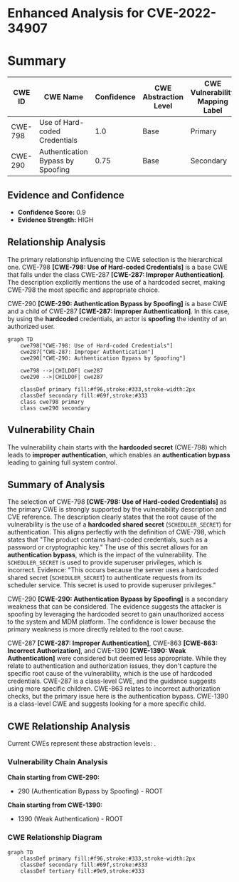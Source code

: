 # Enhanced Analysis for CVE-2022-34907

# Summary

| CWE ID  | CWE Name                       | Confidence | CWE Abstraction Level | CWE Vulnerability Mapping Label | CWE-Vulnerability Mapping Notes |
|---------|--------------------------------|------------|-----------------------|---------------------------------|---------------------------------|
| CWE-798 | Use of Hard-coded Credentials  | 1.0        | Base                  | Primary                          | Allowed                         |
| CWE-290 | Authentication Bypass by Spoofing | 0.75       | Base                  | Secondary                        | Allowed                         |

## Evidence and Confidence

*   **Confidence Score:** 0.9
*   **Evidence Strength:** HIGH

## Relationship Analysis

The primary relationship influencing the CWE selection is the hierarchical one. CWE-798 **[CWE-798: Use of Hard-coded Credentials]** is a base CWE that falls under the class CWE-287 **[CWE-287: Improper Authentication]**. The description explicitly mentions the use of a hardcoded secret, making CWE-798 the most specific and appropriate choice.

CWE-290 **[CWE-290: Authentication Bypass by Spoofing]** is a base CWE and a child of CWE-287 **[CWE-287: Improper Authentication]**. In this case, by using the **hardcoded** credentials, an actor is **spoofing** the identity of an authorized user.

```mermaid
graph TD
    cwe798["CWE-798: Use of Hard-coded Credentials"]
    cwe287["CWE-287: Improper Authentication"]
    cwe290["CWE-290: Authentication Bypass by Spoofing"]

    cwe798 -->|CHILDOF| cwe287
    cwe290 -->|CHILDOF| cwe287

    classDef primary fill:#f96,stroke:#333,stroke-width:2px
    classDef secondary fill:#69f,stroke:#333
    class cwe798 primary
    class cwe290 secondary
```

## Vulnerability Chain

The vulnerability chain starts with the **hardcoded secret** (CWE-798) which leads to **improper authentication**, which enables an **authentication bypass** leading to gaining full system control.

## Summary of Analysis

The selection of CWE-798 **[CWE-798: Use of Hard-coded Credentials]** as the primary CWE is strongly supported by the vulnerability description and CVE reference. The description clearly states that the root cause of the vulnerability is the use of a **hardcoded shared secret** (`SCHEDULER_SECRET`) for authentication. This aligns perfectly with the definition of CWE-798, which states that "The product contains hard-coded credentials, such as a password or cryptographic key." The use of this secret allows for an **authentication bypass**, which is the impact of the vulnerability. The `SCHEDULER_SECRET` is used to provide superuser privileges, which is incorrect.
Evidence: "This occurs because the server uses a hardcoded shared secret (`SCHEDULER_SECRET`) to authenticate requests from its scheduler service. This secret is used to provide superuser privileges."

CWE-290 **[CWE-290: Authentication Bypass by Spoofing]** is a secondary weakness that can be considered. The evidence suggests the attacker is spoofing by leveraging the hardcoded secret to gain unauthorized access to the system and MDM platform. The confidence is lower because the primary weakness is more directly related to the root cause.

CWE-287 **[CWE-287: Improper Authentication]**, CWE-863 **[CWE-863: Incorrect Authorization]**, and CWE-1390 **[CWE-1390: Weak Authentication]** were considered but deemed less appropriate. While they relate to authentication and authorization issues, they don't capture the specific root cause of the vulnerability, which is the use of hardcoded credentials. CWE-287 is a class-level CWE, and the guidance suggests using more specific children. CWE-863 relates to incorrect authorization checks, but the primary issue here is the authentication bypass. CWE-1390 is a class-level CWE and suggests looking for a more specific child.


## CWE Relationship Analysis

Current CWEs represent these abstraction levels: .


### Vulnerability Chain Analysis

**Chain starting from CWE-290:**
- 290 (Authentication Bypass by Spoofing) - ROOT


**Chain starting from CWE-1390:**
- 1390 (Weak Authentication) - ROOT



### CWE Relationship Diagram

```mermaid
graph TD
    classDef primary fill:#f96,stroke:#333,stroke-width:2px
    classDef secondary fill:#69f,stroke:#333
    classDef tertiary fill:#9e9,stroke:#333
```